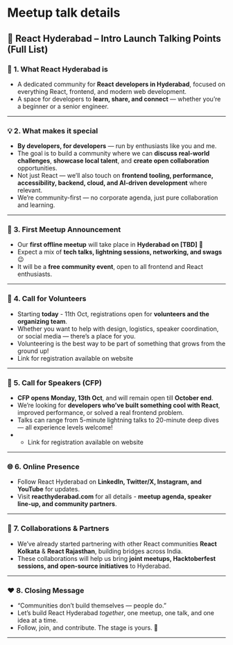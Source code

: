 # Meetup talk details

## 🧭 React Hyderabad – Intro Launch Talking Points (Full List)

### 🎯 **1. What React Hyderabad is**

* A dedicated community for **React developers in Hyderabad**, focused on everything React, frontend, and modern web development.
* A space for developers to **learn, share, and connect** — whether you’re a beginner or a senior engineer.

---

### 💡 **2. What makes it special**

* **By developers, for developers** — run by enthusiasts like you and me.
* The goal is to build a community where we can **discuss real-world challenges**, **showcase local talent**, and **create open collaboration** opportunities.
* Not just React — we’ll also touch on **frontend tooling, performance, accessibility, backend, cloud, and AI-driven development** where relevant.
* We’re community-first — no corporate agenda, just pure collaboration and learning.

---

### 📅 **3. First Meetup Announcement**

* Our **first offline meetup** will take place in **Hyderabad on [TBD]** 🎉
* Expect a mix of **tech talks, lightning sessions, networking, and swags** 😉
* It will be a **free community event**, open to all frontend and React enthusiasts.

---

### 👥 **4. Call for Volunteers**

* Starting **today** - 11th Oct, registrations open for **volunteers and the organizing team**.
* Whether you want to help with design, logistics, speaker coordination, or social media — there’s a place for you.
* Volunteering is the best way to be part of something that grows from the ground up!
* Link for registration available on website

---

### 🎤 **5. Call for Speakers (CFP)**

* **CFP opens Monday, 13th Oct**, and will remain open till **October end**.
* We’re looking for **developers who’ve built something cool with React**, improved performance, or solved a real frontend problem.
* Talks can range from 5-minute lightning talks to 20-minute deep dives — all experience levels welcome!
* * Link for registration available on website

---

### 🌐 **6. Online Presence**

* Follow React Hyderabad on **LinkedIn, Twitter/X, Instagram, and YouTube** for updates.
* Visit **reacthyderabad.com** for all details - **meetup agenda, speaker line-up, and community partners**.

---

### 🤝 **7. Collaborations & Partners**

* We’ve already started partnering with other React communities **React Kolkata** & **React Rajasthan**, building bridges across India.
* These collaborations will help us bring **joint meetups, Hacktoberfest sessions, and open-source initiatives** to Hyderabad.

---

### ❤️ **8. Closing Message**

* “Communities don’t build themselves — people do.”
* Let’s build React Hyderabad *together*, one meetup, one talk, and one idea at a time.
* Follow, join, and contribute. The stage is yours. 🎤

---

